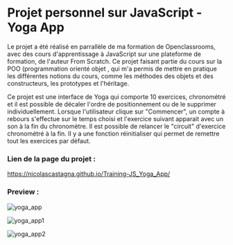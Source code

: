 # Projet personnel sur JavaScript - Yoga App

Le projet a été réalisé en parrallèle de ma formation de Openclassrooms, avec des cours d'apprentissage à JavaScript sur une plateforme de formation, de l'auteur From Scratch. Ce projet faisant partie du cours sur la POO (programmation orienté objet , qui m'a permis de mettre en pratique les différentes notions du cours, comme les méthodes des objets et des constructeurs, les prototypes et l'héritage.

Ce projet est une interface de Yoga qui comporte 10 exercices, chronométré et il est possible de décaler l'ordre de positionnement ou de le supprimer individuellement. Lorsque l'utilisateur clique sur "Commencer", un compte à rebours s'effectue sur le temps choisi et l'exercice suivant apparait avec un son à la fin du chronomètre. Il est possible de relancer le "circuit" d'exercice chronométré à la fin. Il y a une fonction réinitialiser qui permet de remettre tout les exercices par défaut.

### Lien de la page du projet :

https://nicolascastagna.github.io/Training-JS_Yoga_App/

### Preview :

![yoga_app](https://user-images.githubusercontent.com/100592012/168432233-0890d468-ee1c-4b61-b373-763af9b70a78.png)

![yoga_app1](https://user-images.githubusercontent.com/100592012/168432361-31c1ab68-c332-4c58-98d3-4d75e14b6167.png)

![yoga_app2](https://user-images.githubusercontent.com/100592012/168434692-00302ee3-3b61-4eaa-97f9-337309d7511f.png)
